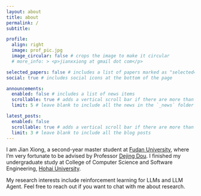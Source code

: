```yaml
---
layout: about
title: about
permalink: /
subtitle: 

profile:
  align: right
  image: prof_pic.jpg
  image_circular: false # crops the image to make it circular
  # more_info: > <p>jianxxiong at gmail dot com</p>

selected_papers: false # includes a list of papers marked as "selected={true}"
social: true # includes social icons at the bottom of the page

announcements:
  enabled: false # includes a list of news items
  scrollable: true # adds a vertical scroll bar if there are more than 3 news items
  limit: 5 # leave blank to include all the news in the `_news` folder

latest_posts:
  enabled: false
  scrollable: true # adds a vertical scroll bar if there are more than 3 new posts items
  limit: 3 # leave blank to include all the blog posts
---
```


I am Jian Xiong, a second-year master student at [Fudan University](https://www.fudan.edu.cn/), where I’m very fortunate to be advised by Professor [Dejing Dou](https://ix.cs.uoregon.edu/~dou/index.html). I finished my undergraduate study at College of Computer Science and Software Engineering, [Hohai University](https://www.hhu.edu.cn/).

My research interests include reinforcement learning for LLMs and LLM Agent. Feel free to reach out if you want to chat with me about research.
